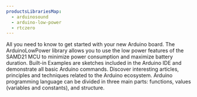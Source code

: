 ```yaml
---
productsLibrariesMap:
  - arduinosound
  - arduino-low-power
  - rtczero
---
```


<EssentialsColumn title="First Steps">
  <EssentialElement title="Quickstart Guide" type="getting-started">
    All you need to know to get started with your new Arduino board.
  </EssentialElement>
</EssentialsColumn>

<EssentialsColumn title="Suggested Libraries">
  <EssentialElement title="ArduinoLowPower" type="library" link="https://www.arduino.cc/en/Reference/ArduinoLowPower">
    The ArduinoLowPower library allows you to use the low power features of the SAMD21 MCU to minimize power consumption and maximize battery duration.
  </EssentialElement>
</EssentialsColumn>

<EssentialsColumn title="Arduino Basics">
  <EssentialElement title="Built-in Examples" type="tutorial" link="/built-in-examples/">
    Built-in Examples are sketches included in the Arduino IDE and demonstrate all basic Arduino commands.
  </EssentialElement>
  <EssentialElement title="Learn" type="resource" link="/learn/">
    Discover interesting articles, principles and techniques related to the Arduino ecosystem.
  </EssentialElement>
  <EssentialElement title="Language References" type="resource" link="https://www.arduino.cc/reference/en/">
  Arduino programming language can be divided in three main parts: functions, values (variables and constants), and structure.
  </EssentialElement>
</EssentialsColumn>